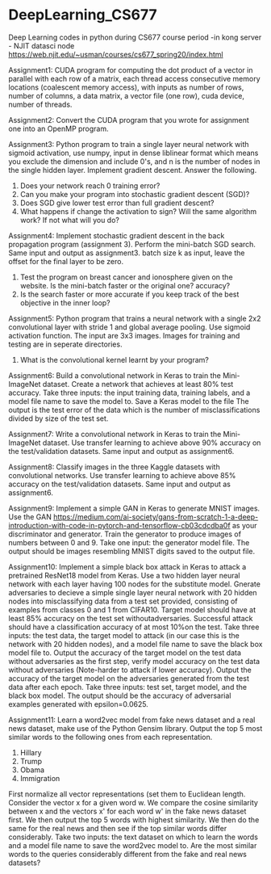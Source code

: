 # DeepLearning_CS677
Deep Learning codes in python during CS677 course period
-in kong server - NJIT datasci node
https://web.njit.edu/~usman/courses/cs677_spring20/index.html

Assignment1:
CUDA program for computing the dot product of a vector in parallel with each row of a matrix, each thread access consecutive memory locations (coalescent memory access), with inputs as number of rows, number of columns, a data matrix, a vector file (one row), cuda device, number of threads.

Assignment2:
Convert the CUDA program that you wrote for assignment one into an OpenMP program.

Assignment3:
Python program to train a single layer neural network with sigmoid activation, use numpy, input in dense liblinear format which means you exclude the dimension and include 0's, and n is the number of nodes in the single hidden layer. Implement gradient descent. Answer the following.
1. Does your network reach 0 training error? 
2. Can you make your program into stochastic gradient descent (SGD)?
3. Does SGD give lower test error than full gradient descent?
4. What happens if change the activation to sign? Will the same algorithm work? If not what will you do?

Assignment4:
Implement stochastic gradient descent in the back propagation program (assignment 3). Perform the mini-batch SGD search. Same input and output as assignment3. batch size k as input, leave the offset for the final layer to be zero.
1. Test the program on breast cancer and ionosphere given on the website. Is the mini-batch faster or the original one? accuracy?
2. Is the search faster or more accurate if you keep track of the best objective in the inner loop?

Assignment5:
Python program that trains a neural network with a single 2x2 convolutional layer with stride 1 and global average pooling. Use sigmoid activation function. The input are 3x3 images. Images for training and testing are in seperate directories.
1. What is the convolutional kernel learnt by your program? 

Assignment6:
Build a convolutional network in Keras to train the Mini-ImageNet dataset. Create a network that achieves at least 80% test accuracy. Take three inputs: the input training data, training labels, and a model file name to save the model to. Save a Keras model to the file The output is the test error of the data which is the number of misclassifications divided by size of the test set.

Assignment7:
Write a convolutional network in Keras to train the Mini-ImageNet dataset. Use transfer learning to achieve above 90% accuracy on the test/validation datasets. Same input and output as assignment6.

Assignment8:
Classify images in the three Kaggle datasets with convolutional networks. Use transfer learning to achieve above 85% accuracy on the test/validation datasets. Same input and output as assignment6.

Assignment9:
Implement a simple GAN in Keras to generate MNIST images. Use the GAN https://medium.com/ai-society/gans-from-scratch-1-a-deep-introduction-with-code-in-pytorch-and-tensorflow-cb03cdcdba0f as your discriminator and generator. Train the generator to produce images of numbers between 0 and 9. Take one input: the generator model file. The output should be images resembling MNIST digits saved to the output file.

Assignment10:
Implement a simple black box attack in Keras to attack a pretrained ResNet18 model from Keras. Use a two hidden layer neural network with each layer having 100 nodes for the substitute model. Gnerate adversaries to decieve a simple single layer neural network with 20 hidden nodes into misclassifying data from a test set provided, consisting of examples  from classes 0 and 1 from CIFAR10. Target model should have at least 85% accuracy on the test set withoutadversaries. Successful attack should have a classification accuracy of at most 10%on the test. Take three inputs: the test data, the target model to attack (in our case this is the network with 20 hidden nodes), and a model file name to save the black box model file to. Output the accuracy of the target model on the test data without adversaries as the first step, verify model accuracy on the test data without adversaries (Note-harder to attack if lower accuracy). Output the accuracy of the target model on the adversaries generated from the test data after each epoch. Take three inputs: test set, target model, and the black box model.
The output should be the accuracy of adversarial examples generated with epsilon=0.0625.

Assignment11:
Learn a word2vec model from fake news dataset and a real news dataset, make use of the Python Gensim library. Output the top 5 most similar words to the following ones from each representation.
1. Hillary
2. Trump
3. Obama
4. Immigration

First normalize all vector representations (set them to Euclidean length. Consider the vector x for a given word w. We compare the cosine similarity between x and the vectors x' for each word w' in the fake news dataset first. We then output the top 5 words with highest similarity. We then do the same for the real news and then see if the top similar words differ considerably. Take two inputs: the text dataset on which to learn the words and a model file name to save the word2vec model to. Are the most similar words to the queries considerably different from the fake and real news datasets? 
